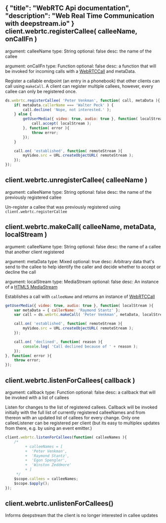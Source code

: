 {
	"title": "WebRTC Api documentation",
	"description": "Web Real Time Communication with deepstream.io"
}
client.webrtc.registerCallee( calleeName, onCallFn )
-----------------------
argument: calleeName
type: String
optional: false
desc: the name of the callee

argument: onCallFn
type: Function
optional: false
desc: a function that will be invoked for incoming calls with a [WebRTCCall](webrtc_call.html) and metaData.

Register a callable endpoint (an entry in a phonebook) that other clients can call using `makeCall`. A client can register multiple callees, however, every callee can only be registered once.

```javascript
ds.webrtc.registerCallee( 'Peter Venkman', function( call, metaData ){
	if( metaData.callerName === 'Walter Peck' ) {
		call.decline( 'Nope, not interested.' );
	} else {
		getUserMedia({ video: true, audio: true }, function( localStream ){
			call.accept( localStream );
		}, function( error ){
			throw error;
		});
	}

	call.on( 'established', function( remoteStream ){
		myVideo.src = URL.createObjectURL( remoteStream );
	});
});
```

client.webrtc.unregisterCallee( calleeName )
-----------------------
argument: calleeName
type: String
optional: false
desc: the name of the previously registered callee

Un-register a callee that was previously registered using `client.webrtc.registerCallee`

client.webrtc.makeCall( calleeName, metaData, localStream ) 
-----------------------
argument: calleeName
type: String
optional: false
desc: the name of a callee that another client registered

argument: metaData
type: Mixed
optional: true
desc: Arbitrary data that's send to the callee to help identify the caller and decide whether to accept or decline the call

argument: localStream
type: MediaStream
optional: false
desc: An instance of a [HTML5 MediaStream](//developer.mozilla.org/en/docs/Web/API/MediaStream)

Establishes a call with `calleeName` and returns an instance of [WebRTCCall](webrtc_call.html)

```javascript
getUserMedia({ video: true, audio: true }, function( localStream ){
	var metaData = { callerName: 'Raymond Stantz' };
	var call = ds.webrtc.makeCall( 'Peter Venkman', metaData, localStream );

	call.on( 'established', function( remoteStream ){
		myVideo.src = URL.createObjectURL( remoteStream );
	});

	call.on( 'declined', function( reason ){
		console.log( 'Call declined because of ' + reason );
	});
}, function( error ){
	throw error;
});
```

client.webrtc.listenForCallees( callback )
-----------------------
argument: callback
type: Function
optional: false
desc: a callback that will be invoked with a list of callees

Listen for changes to the list of registered callees. Callback will be invoked initially with the full list
of currently registered calleeNames and from thereon with an updated list of callees for every change. Only one calleeListener can be registered per client (but its easy to multiplex updates from there, e.g. by using an event emitter.)

```javascript
client.webrtc.listenForCallees(function( calleeNames ){
	/*
		 + calleeNames = [
		 +	'Peter Venkman', 
		 +	'Raymond Stantz', 
		 +	'Egon Spengler', 
		 +	'Winston Zeddmore'
		 + ]
	 */
	$scope.callees = calleeNames;
	$scope.$apply();
});
```

client.webrtc.unlistenForCallees()
-----------------------
Informs deepstream that the client is no longer interested in callee updates
</div>
